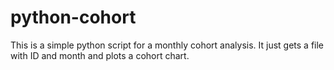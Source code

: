 # python-cohort

This is a simple python script for a monthly cohort analysis. 
It just gets a file with ID and month and plots a cohort chart. 
